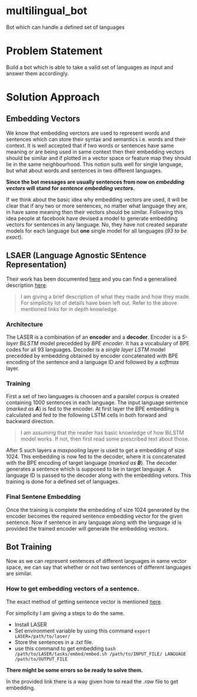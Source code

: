 # multilingual_bot
Bot which can handle a defined set of languages

# Problem Statement
Build a bot which is able to take a valid set of languages as input and answer them accordingly.

# Solution Approach

## Embedding Vectors
We know that embedding verctors are used to represent words and sentences which can store their syntax and semantics i.e. words and their context. It is well accepted that if two words or sentences have same meaning or are being used in same context then their embedding vectors should be similar and if plotted in a vector space or feature map they should lie in the same neighbourhood.
This notion suits well for single language, but what about words and sentences in two different languages.

**Since the bot messages are usually sentences from now on _embedding vectors_ will stand for _sentence embedding vectors_.**

If we think about the basic idea why embedding vectors are used, it will be clear that if any two or more sentences, no matter what language they are, in have same meaning then their vectors should be similar.
Following this idea people at facebook have devised a model to generate embedding vectors for sentences in any language. No, they have not created separate models for each language but **one** single model for all languages (*93 to be exact*).

## LSAER (Language Agnostic SEntence Representation)
Their work has been documented [here](https://arxiv.org/abs/1812.10464) and you can find a generalised description [here](https://code.fb.com/ai-research/laser-multilingual-sentence-embeddings/).

> I am giving a brief description of what they made and how they made. For simplicity lot of details have been left out. Refer to the above mentioned links for in depth knowledge.

### Architecture
The LASER is a combination of an **encoder** and a **decoder**. Encoder is a *5-layer BiLSTM* model precedded by *BPE encoder*.
It has a vocabulary of BPE codes for all 93 languages. Decoder is a *single layer LSTM* model precedded by embedding obtained by encoder concatenated with BPE encoding of the sentence and a language ID and followed by a *softmax* layer.

### Training
First a set of two languages is choosen and a parallel corpus is created containing 1000 sentences in each language.
The input language sentence (*marked as **A***) is fed to the encoder. At first layer the BPE embedding is calculated and fed to the following LSTM cells in both forward and backward direction.

> I am assuming that the reader has basic knowledge of how BiLSTM model works. If not, then first read some prescribed text about those.

After 5 such layers a *maxpooling* layer is used to get a embedding of size 1024. This embedding is now fed to the decoder, where it is concatenated with the BPE encoding of target language (*marked as **B***). The decoder generates a sentence which is supposed to be in target language. A language ID is passed to the decoder along with the embedding vetors.
This training is done for a defined set of languages.

### Final Sentene Embedding
Once the training is complete the embedding of size 1024 generated by the encoder becomes the required sentence embedding vector for the given sentence. Now if sentence in any language along with the language id is provided the trained encoder will generate the embedding vectors.

## Bot Training
Now as we can represent sentences of different languages in same vector space, we can say that whether or not two sentences of different languages are similar. 

### How to get embedding vectors of a sentence.
The exact method of getting sentence vector is mentioned [here](https://github.com/facebookresearch/LASER/tree/master/tasks/embed).

For simplicity I am giving a steps to do the same.
- Install LASER
- Set environment variable by using this command `export LASER=/path/to/laser/`
- Store the sentences in a *.txt* file.
- use this command to get embedding `bash /path/to/LASER/tasks/embed/embed.sh /path/to/INPUT_FILE/ LANGUAGE /path/to/OUTPUT_FILE`

**There might be some errors so be ready to solve them.**

In the provided link there is a way given how to read the *.raw* file to get embedding.
